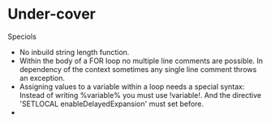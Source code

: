 Under-cover
===========

Speciols

* No inbuild string length function.
* Within the body of a FOR loop no multiple line comments are possible.
  In dependency of the context sometimes any single line comment throws an exception.
* Assigning values to a variable within a loop needs a special syntax:
  Instead of writing 
  	%variable% 
  you must use 
    !variable!.
  And the directive 'SETLOCAL enableDelayedExpansion' must set before.
*
